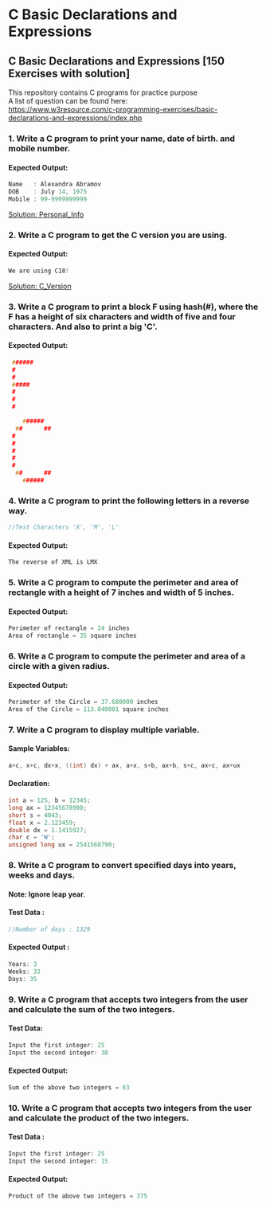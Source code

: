 # C Basic Declarations and Expressions
## C Basic Declarations and Expressions [150 Exercises with solution]
This repository contains C programs for practice purpose <br>
A list of question can be found here:<br>https://www.w3resource.com/c-programming-exercises/basic-declarations-and-expressions/index.php

### 1. Write a C program to print your name, date of birth. and mobile number.
#### Expected Output:
```c
Name   : Alexandra Abramov
DOB    : July 14, 1975
Mobile : 99-9999999999
```
[Solution: Personal_Info](https://github.com/SinkuKumar/C_Basic/blob/master/Personal_Info/Personal_Info.c)


### 2. Write a C program to get the C version you are using.
#### Expected Output:
```c
We are using C18!
```
[Solution: C_Version](https://github.com/SinkuKumar/C_Basic/blob/master/C_Version/C_Version.c)


### 3. Write a C program to print a block F using hash(#), where the F has a height of six characters and width of five and four characters. And also to print a big 'C'.
#### Expected Output:
```c
 ######
 #
 #
 #####
 #
 #
 #

    ######
  ##      ##
 #
 #
 #
 #
 #
  ##      ##
    ######
```

### 4. Write a C program to print the following letters in a reverse way.
```c 
//Test Characters 'X', 'M', 'L'
```
#### Expected Output:
```c
The reverse of XML is LMX
```

### 5. Write a C program to compute the perimeter and area of rectangle with a height of 7 inches and width of 5 inches.
#### Expected Output:
```c
Perimeter of rectangle = 24 inches
Area of rectangle = 35 square inches
```

### 6. Write a C program to compute the perimeter and area of a circle with a given radius.
#### Expected Output:
```c
Perimeter of the Circle = 37.680000 inches
Area of the Circle = 113.040001 square inches
```

### 7. Write a C program to display multiple variable.
#### Sample Variables:
```c
a+c, x+c, dx+x, ((int) dx) + ax, a+x, s+b, ax+b, s+c, ax+c, ax+ux
```

#### Declaration:
```c
int a = 125, b = 12345;
long ax = 12345678990;
short s = 4043;
float x = 2.123459;
double dx = 1.1415927;
char c = 'W';
unsigned long ux = 2541568790;
```

### 8. Write a C program to convert specified days into years, weeks and days.
#### Note: Ignore leap year.
#### Test Data :
```c 
//Number of days : 1329
```
#### Expected Output :
```c
Years: 3
Weeks: 33
Days: 35
```

### 9. Write a C program that accepts two integers from the user and calculate the sum of the two integers.
#### Test Data:
```c
Input the first integer: 25
Input the second integer: 38
```
#### Expected Output:
```c
Sum of the above two integers = 63
```

### 10. Write a C program that accepts two integers from the user and calculate the product of the two integers.
#### Test Data :
```c
Input the first integer: 25
Input the second integer: 15
```
#### Expected Output:
```c
Product of the above two integers = 375
```